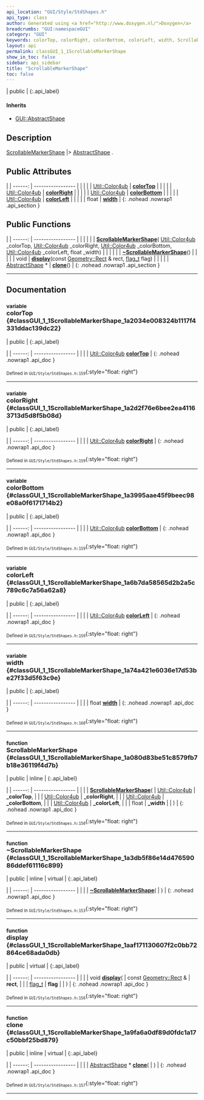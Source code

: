 ```yaml
---
api_location: "GUI/Style/StdShapes.h"
api_type: class
author: Generated using <a href="http://www.doxygen.nl/">Doxygen</a>
breadcrumbs: "GUI:namespaceGUI"
category: "GUI"
keywords: colorTop, colorRight, colorBottom, colorLeft, width, ScrollableMarkerShape, ~ScrollableMarkerShape, display, clone
layout: api
permalink: classGUI_1_1ScrollableMarkerShape
show_in_toc: false
sidebar: api_sidebar
title: "ScrollableMarkerShape"
toc: false
---
```


| public |
{:.api_label}

#### Inherits

* [GUI::AbstractShape](classGUI_1_1AbstractShape)


## Description

[ScrollableMarkerShape](classGUI_1_1ScrollableMarkerShape) |> [AbstractShape](classGUI_1_1AbstractShape) .



## Public Attributes

|
| ------: | ----------------- |
|  | |
| [Util::Color4ub](classUtil_1_1Color4ub) | **[colorTop](#classGUI_1_1ScrollableMarkerShape_1a2034e008324b1117f4331ddac139dc22)**  |
|  | |
| [Util::Color4ub](classUtil_1_1Color4ub) | **[colorRight](#classGUI_1_1ScrollableMarkerShape_1a2d2f76e6bee2ea41163713d5d8f5b08d)**  |
|  | |
| [Util::Color4ub](classUtil_1_1Color4ub) | **[colorBottom](#classGUI_1_1ScrollableMarkerShape_1a3995aae45f9beec98e08a0f6171714b2)**  |
|  | |
| [Util::Color4ub](classUtil_1_1Color4ub) | **[colorLeft](#classGUI_1_1ScrollableMarkerShape_1a6b7da58565d2b2a5c789c6c7a56a62a8)**  |
|  | |
| float | **[width](#classGUI_1_1ScrollableMarkerShape_1a74a421e6036e17d53be27f33d5f63c9e)**  |
{: .nohead .nowrap1 .api_section }


## Public Functions

|
| ------: | ----------------- |
|  | |
|  | **[ScrollableMarkerShape](#classGUI_1_1ScrollableMarkerShape_1a080d83be51c8579fb7b18e36119f4d7b)**( [Util::Color4ub](classUtil_1_1Color4ub)  _colorTop,  [Util::Color4ub](classUtil_1_1Color4ub)  _colorRight,  [Util::Color4ub](classUtil_1_1Color4ub)  _colorBottom,  [Util::Color4ub](classUtil_1_1Color4ub)  _colorLeft, float _width) |
|  | |
|  | **[~ScrollableMarkerShape](#classGUI_1_1ScrollableMarkerShape_1a3db5f86e14d47659086ddef61116c899)**() |
|  | |
| void | **[display](#classGUI_1_1ScrollableMarkerShape_1aaf171130607f2c0bb72864ce68ada0db)**(const [Geometry::Rect](namespaceGeometry#namespaceGeometry_1acedeea2f6bddd99f077df6f73901a875) & rect,  [flag_t](classGUI_1_1AbstractShape#classGUI_1_1AbstractShape_1a30ae7217ac48efbb16cf6053706fead5)  flag) |
|  | |
| [AbstractShape](classGUI_1_1AbstractShape) * | **[clone](#classGUI_1_1ScrollableMarkerShape_1a9fa6a0df89d0fdc1a17c50bbf25bd879)**() |
{: .nohead .nowrap1 .api_section }


-------------------------------------------------------------------

## Documentation

### <small>variable</small><br/> colorTop {#classGUI_1_1ScrollableMarkerShape_1a2034e008324b1117f4331ddac139dc22}

| public |
{:.api_label}

|
| ------: | ----------------- |
|  |
| [Util::Color4ub](classUtil_1_1Color4ub) **[colorTop](#classGUI_1_1ScrollableMarkerShape_1a2034e008324b1117f4331ddac139dc22)**  |
{: .nohead .nowrap1 .api_doc }





<sub>Defined in `GUI/Style/StdShapes.h:159`</sub>{:style="float: right"}

-------------------------------------------------------------------

### <small>variable</small><br/> colorRight {#classGUI_1_1ScrollableMarkerShape_1a2d2f76e6bee2ea41163713d5d8f5b08d}

| public |
{:.api_label}

|
| ------: | ----------------- |
|  |
| [Util::Color4ub](classUtil_1_1Color4ub) **[colorRight](#classGUI_1_1ScrollableMarkerShape_1a2d2f76e6bee2ea41163713d5d8f5b08d)**  |
{: .nohead .nowrap1 .api_doc }





<sub>Defined in `GUI/Style/StdShapes.h:159`</sub>{:style="float: right"}

-------------------------------------------------------------------

### <small>variable</small><br/> colorBottom {#classGUI_1_1ScrollableMarkerShape_1a3995aae45f9beec98e08a0f6171714b2}

| public |
{:.api_label}

|
| ------: | ----------------- |
|  |
| [Util::Color4ub](classUtil_1_1Color4ub) **[colorBottom](#classGUI_1_1ScrollableMarkerShape_1a3995aae45f9beec98e08a0f6171714b2)**  |
{: .nohead .nowrap1 .api_doc }





<sub>Defined in `GUI/Style/StdShapes.h:159`</sub>{:style="float: right"}

-------------------------------------------------------------------

### <small>variable</small><br/> colorLeft {#classGUI_1_1ScrollableMarkerShape_1a6b7da58565d2b2a5c789c6c7a56a62a8}

| public |
{:.api_label}

|
| ------: | ----------------- |
|  |
| [Util::Color4ub](classUtil_1_1Color4ub) **[colorLeft](#classGUI_1_1ScrollableMarkerShape_1a6b7da58565d2b2a5c789c6c7a56a62a8)**  |
{: .nohead .nowrap1 .api_doc }





<sub>Defined in `GUI/Style/StdShapes.h:159`</sub>{:style="float: right"}

-------------------------------------------------------------------

### <small>variable</small><br/> width {#classGUI_1_1ScrollableMarkerShape_1a74a421e6036e17d53be27f33d5f63c9e}

| public |
{:.api_label}

|
| ------: | ----------------- |
|  |
| float **[width](#classGUI_1_1ScrollableMarkerShape_1a74a421e6036e17d53be27f33d5f63c9e)**  |
{: .nohead .nowrap1 .api_doc }





<sub>Defined in `GUI/Style/StdShapes.h:160`</sub>{:style="float: right"}

-------------------------------------------------------------------

### <small>function</small><br/> ScrollableMarkerShape {#classGUI_1_1ScrollableMarkerShape_1a080d83be51c8579fb7b18e36119f4d7b}

| public | inline |
{:.api_label}

|
| ------: | ----------------- |
|  |
|  **[ScrollableMarkerShape](#classGUI_1_1ScrollableMarkerShape_1a080d83be51c8579fb7b18e36119f4d7b)**( |  [Util::Color4ub](classUtil_1_1Color4ub)  | **_colorTop**, |
| |  [Util::Color4ub](classUtil_1_1Color4ub)  | **_colorRight**, |
| |  [Util::Color4ub](classUtil_1_1Color4ub)  | **_colorBottom**, |
| |  [Util::Color4ub](classUtil_1_1Color4ub)  | **_colorLeft**, |
| | float | **_width** |
|   ) |
{: .nohead .nowrap1 .api_doc }





<sub>Defined in `GUI/Style/StdShapes.h:150`</sub>{:style="float: right"}

-------------------------------------------------------------------

### <small>function</small><br/> ~ScrollableMarkerShape {#classGUI_1_1ScrollableMarkerShape_1a3db5f86e14d47659086ddef61116c899}

| public | inline | virtual |
{:.api_label}

|
| ------: | ----------------- |
|  |
|  **[~ScrollableMarkerShape](#classGUI_1_1ScrollableMarkerShape_1a3db5f86e14d47659086ddef61116c899)**( |  ) |
{: .nohead .nowrap1 .api_doc }





<sub>Defined in `GUI/Style/StdShapes.h:153`</sub>{:style="float: right"}

-------------------------------------------------------------------

### <small>function</small><br/> display {#classGUI_1_1ScrollableMarkerShape_1aaf171130607f2c0bb72864ce68ada0db}

| public | virtual |
{:.api_label}

|
| ------: | ----------------- |
|  |
| void **[display](#classGUI_1_1ScrollableMarkerShape_1aaf171130607f2c0bb72864ce68ada0db)**( | const [Geometry::Rect](namespaceGeometry#namespaceGeometry_1acedeea2f6bddd99f077df6f73901a875) & | **rect**, |
| |  [flag_t](classGUI_1_1AbstractShape#classGUI_1_1AbstractShape_1a30ae7217ac48efbb16cf6053706fead5)  | **flag** |
|   ) |
{: .nohead .nowrap1 .api_doc }





<sub>Defined in `GUI/Style/StdShapes.h:156`</sub>{:style="float: right"}

-------------------------------------------------------------------

### <small>function</small><br/> clone {#classGUI_1_1ScrollableMarkerShape_1a9fa6a0df89d0fdc1a17c50bbf25bd879}

| public | inline | virtual |
{:.api_label}

|
| ------: | ----------------- |
|  |
| [AbstractShape](classGUI_1_1AbstractShape) * **[clone](#classGUI_1_1ScrollableMarkerShape_1a9fa6a0df89d0fdc1a17c50bbf25bd879)**( |  ) |
{: .nohead .nowrap1 .api_doc }





<sub>Defined in `GUI/Style/StdShapes.h:157`</sub>{:style="float: right"}

-------------------------------------------------------------------

